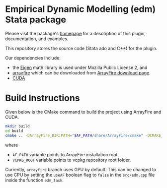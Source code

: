 # Empirical Dynamic Modelling (edm) Stata package

Please visit the package's [homepage](https://jinjingli.github.io/edm/) for a description of this plugin, documentation, and examples.

This repository stores the source code (Stata ado and C++) for the plugin.

Our dependencies include:
- the [Eigen](https://eigen.tuxfamily.org/index.php?title=Main_Page) math library is used under Mozilla Public License 2, and
- [arrayfire][1] which can be downloaded from [ArrayFire download page][2].
- [CUDA][3]

[1]: https://github.com/arrayfire/arrayfire
[2]: https://arrayfire.com/download
[3]: https://developer.nvidia.com/cuda-downloads

# Build Instructions

Given below is the CMake command to build the project using ArrayFire and CUDA.

```bash
mkdir build
cd build
cmake .. -DArrayFire_DIR:PATH="$AF_PATH/share/ArrayFire/cmake" -DCMAKE_TOOLCHAIN_FILE:FILEPATH="$VCPKG_ROOT/scripts/buildsystems/vcpkg.cmake"
```
where

- `AF_PATH` variable points to ArrayFire installation root.
- `VCPKG_ROOT` variable  points to vcpkg repository root folder.

Currently, `arrayfire` branch uses GPU by default. This can be changed to use CPU by setting the
`useAF` boolean flag to `false` in the `src/edm.cpp` file inside the function `edm_task`.
